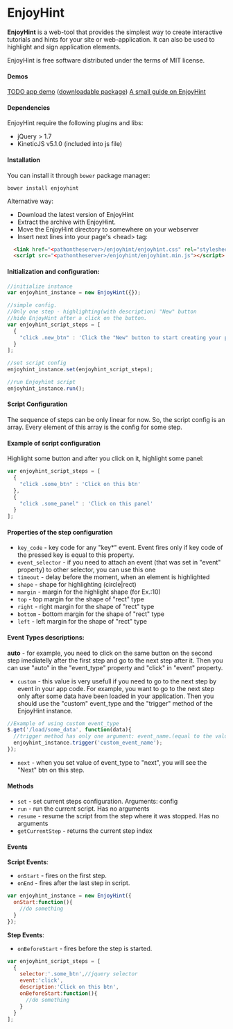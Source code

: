 EnjoyHint
=========
**EnjoyHint** is a web-tool that provides the simplest way to create interactive tutorials and hints for your site or web-application. It can also be used to highlight and sign application elements.  

EnjoyHint is free software distributed under the terms of MIT license.
  
#### Demos
[TODO app demo](http://xbsoftware.github.io/enjoyhint/) ([downloadable package](http://xbsoftware.github.io/enjoyhint/enjoyhint_todo_demo.zip))
[A small guide on EnjoyHint](http://xbsoftware.github.io/enjoyhint/example1.html)

#### Dependencies
EnjoyHint require the following plugins and libs:

* jQuery > 1.7
* KineticJS v5.1.0 (included into js file)

#### Installation
You can install it through `bower` package manager:
```
bower install enjoyhint
```
Alternative way:
- Download the latest version of EnjoyHint
- Extract the archive with EnjoyHint.
- Move the EnjoyHint directory to somewhere on your webserver
- Insert next lines into your page's \<head\> tag:
```html
  <link href="<pathontheserver>/enjoyhint/enjoyhint.css" rel="stylesheet">
  <script src="<pathontheserver>/enjoyhint/enjoyhint.min.js"></script>
```

#### Initialization and configuration:
```javascript
//initialize instance
var enjoyhint_instance = new EnjoyHint({});

//simple config. 
//Only one step - highlighting(with description) "New" button 
//hide EnjoyHint after a click on the button.
var enjoyhint_script_steps = [
  {
    "click .new_btn" : 'Click the "New" button to start creating your project'
  }  
];

//set script config
enjoyhint_instance.set(enjoyhint_script_steps);

//run Enjoyhint script
enjoyhint_instance.run();
```

#### Script Configuration
The sequence of steps can be only linear for now. So, the script config is an array. Every element of this array is the config for some step.

#### Example of script configuration 
Highlight some button and after you click on it, highlight some panel:
```javascript
var enjoyhint_script_steps = [
  {
    "click .some_btn" : 'Click on this btn'
  },  
  {
    "click .some_panel" : 'Click on this panel'
  }  
];
```

#### Properties of the step configuration
* `key_code` - key code for any "key*" event. Event fires only if key code of the pressed key is equal to this property.    
* `event_selector` - if you need to attach an event (that was set in "event" property) to other selector, you can use this one  
* `timeout` - delay before the moment, when an element is highlighted   
* `shape` - shape for highlighting (circle|rect)  
* `margin` - margin for the highlight shape (for Ex.:10)  
* `top` - top margin for the shape of "rect" type  
* `right` - right margin for the shape of "rect" type  
* `bottom` - bottom margin for the shape of "rect" type  
* `left` - left margin for the shape of "rect" type  

#### Event Types descriptions:
**auto** - for example, you need to click on the same button on the second step imediatelly after the first step and go to the next step after it. Then you can use "auto" in the "event_type" property and "click" in "event" property.
* `custom` - this value is very usefull if you need to go to the next step by event in your app code. For example, you want to go to the next step only after some data have been loaded in your application. Then you should use the "custom" event_type and the "trigger" method of the EnjoyHint instance.  
```javascript
//Example of using custom event_type
$.get('/load/some_data', function(data){
  //trigger method has only one argument: event_name.(equal to the value of event property in step config)
  enjoyhint_instance.trigger('custom_event_name');
});
```  
* `next` - when you set value of event_type to "next", you will see the "Next" btn on this step.

#### Methods
* `set` - set current steps configuration. Arguments: config  
* `run` - run the current script. Has no arguments  
* `resume` - resume the script from the step where it was stopped. Has no arguments  
* `getCurrentStep` - returns the current step index  

#### Events
**Script Events**:
* `onStart` - fires on the first step.
* `onEnd` - fires after the last step in script.
```javascript
var enjoyhint_instance = new EnjoyHint({
  onStart:function(){
    //do something
  }
});
```
**Step Events**:  
* `onBeforeStart` - fires before the step is started.
```javascript
var enjoyhint_script_steps = [
  {
    selector:'.some_btn',//jquery selector
    event:'click',
    description:'Click on this btn',
    onBeforeStart:function(){
      //do something
    }
  }
];
```
